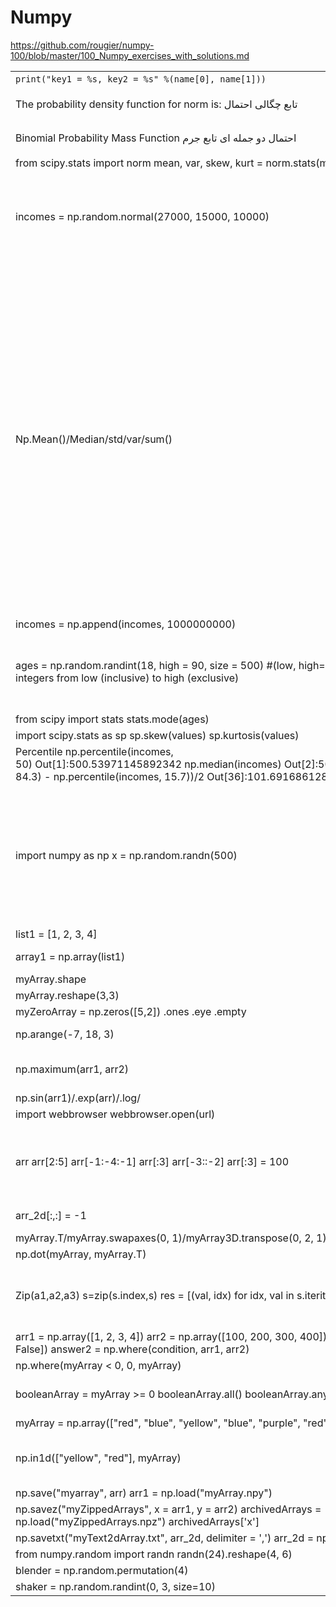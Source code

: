 # Numpy

https://github.com/rougier/numpy-100/blob/master/100_Numpy_exercises_with_solutions.md

|                                                                                                                                                                                                          |                                                                                                                                                                                                                                                                                                                                                                                                                                                                                                                                                                                                                                                                                                                                                                                                                                                                |
| -------------------------------------------------------------------------------------------------------------------------------------------------------------------------------------------------------- | -------------------------------------------------------------------------------------------------------------------------------------------------------------------------------------------------------------------------------------------------------------------------------------------------------------------------------------------------------------------------------------------------------------------------------------------------------------------------------------------------------------------------------------------------------------------------------------------------------------------------------------------------------------------------------------------------------------------------------------------------------------------------------------------------------------------------------------------------------------- |
| `print("key1 = %s, key2 = %s" %(name[0], name[1]))`                                                                                                                                                      | PRINTING                                                                                                                                                                                                                                                                                                                                                                                                                                                                                                                                                                                                                                                                                                                                                                                                                                                       |
| The probability density function for norm is: تابع چگالی احتمال                                                                                                                                          | `from scipy.stats import norm norm.pdf(x) = exp(-x**2/2)/sqrt(2*pi)`                                                                                                                                                                                                                                                                                                                                                                                                                                                                                                                                                                                                                                                                                                                                                                                           |
| Binomial Probability Mass Function احتمال دو جمله ای تابع جرم                                                                                                                                            | `from scipy.stats import binom binom.pmf(k, n, p)= choose(n, k) * p**k * (1-p)**(n-k)`                                                                                                                                                                                                                                                                                                                                                                                                                                                                                                                                                                                                                                                                                                                                                                         |
| from scipy.stats import norm mean, var, skew, kurt = norm.stats(moments='mvsk')                                                                                                                          |                                                                                                                                                                                                                                                                                                                                                                                                                                                                                                                                                                                                                                                                                                                                                                                                                                                                |
| incomes = np.random.normal(27000, 15000, 10000)                                                                                                                                                          | #numpy.random.normal(loc=0.0, scale=1.0, size=None) #loc : Mean (“centre”) of the distribution #scale : Standard deviation (spread or “width”) of the distribution. #size: samples are drawn.                                                                                                                                                                                                                                                                                                                                                                                                                                                                                                                                                                                                                                                                  |
| Np.Mean()/Median/std/var/sum()                                                                                                                                                                           | In the calculation of the variance (of which the standard deviation is the square root) we typically divide by the number of values we have. But if we select a random sample of N elements from a larger distribution and calculate the variance, division by N can lead to an underestimate of the actual variance. To fix this, we can lower the number we divide by (the degrees of freedom) to a number less than N (usually N-1). The ddof parameter allows us change the divisor by the amount we specify. Unless told otherwise, NumPy will calculate the biased estimator for the variance (ddof=0, dividing by N). This is what you want if you are working with the entire distribution (and not a subset of values which have been randomly picked from a larger distribution). If the ddof parameter is given, NumPy divides by N - ddof instead. |
| incomes = np.append(incomes, 1000000000)                                                                                                                                                                 |                                                                                                                                                                                                                                                                                                                                                                                                                                                                                                                                                                                                                                                                                                                                                                                                                                                                |
| ages = np.random.randint(18, high = 90, size = 500) #(low, high=None, size=None, dtype='l') #Return random integers from low (inclusive) to high (exclusive)                                             | array([25, 67, 43, 64, 59, 61, 71, 61, 44, 72, 65, 27, 43, 47, 72, 89, 19,        77, 43, 70, 68, 62, 55, 59, 33, 40, 36, 82, 83, 35, 25, 87, 36, 36,        32, 73, 21, 63, 47, 74, 38, 65, 63,…])                                                                                                                                                                                                                                                                                                                                                                                                                                                                                                                                                                                                                                                            |
| from scipy import stats stats.mode(ages)                                                                                                                                                                 |                                                                                                                                                                                                                                                                                                                                                                                                                                                                                                                                                                                                                                                                                                                                                                                                                                                                |
| import scipy.stats as sp sp.skew(values) sp.kurtosis(values)                                                                                                                                             | Cheolegi                                                                                                                                                                                                                                                                                                                                                                                                                                                                                                                                                                                                                                                                                                                                                                                                                                                       |
| Percentile np.percentile(incomes, 50) Out[1]:500.53971145892342 np.median(incomes) Out[2]:500.53971145892342  (np.percentile(incomes, 84.3) - np.percentile(incomes, 15.7))/2 Out[36]:101.69168612853906 | Char ak                                                                                                                                                                                                                                                                                                                                                                                                                                                                                                                                                                                                                                                                                                                                                                                                                                                        |
| import numpy as np x = np.random.randn(500)                                                                                                                                                              | #numpy.random.randn(d0, d1, ..., dn) # Return a sample (or samples) from the “standard normal” distribution. # Z : ndarray or float -- A (d0, d1, ..., dn)-shaped array of floating-point samples from the  #standard normal distribution, or a single such float if no parameters were supplied.                                                                                                                                                                                                                                                                                                                                                                                                                                                                                                                                                              |
| list1 = [1, 2, 3, 4]                                                                                                                                                                                     | List                                                                                                                                                                                                                                                                                                                                                                                                                                                                                                                                                                                                                                                                                                                                                                                                                                                           |
| array1 = np.array(list1)                                                                                                                                                                                 | Array (list + u can do math stuff on it)                                                                                                                                                                                                                                                                                                                                                                                                                                                                                                                                                                                                                                                                                                                                                                                                                       |
| myArray.shape                                                                                                                                                                                            | Returns (2L, 4L)                                                                                                                                                                                                                                                                                                                                                                                                                                                                                                                                                                                                                                                                                                                                                                                                                                               |
| myArray.reshape(3,3)                                                                                                                                                                                     |                                                                                                                                                                                                                                                                                                                                                                                                                                                                                                                                                                                                                                                                                                                                                                                                                                                                |
| myZeroArray = np.zeros([5,2]) .ones .eye .empty                                                                                                                                                          | Like matlab                                                                                                                                                                                                                                                                                                                                                                                                                                                                                                                                                                                                                                                                                                                                                                                                                                                    |
| np.arange(-7, 18, 3)                                                                                                                                                                                     | array([-7, -4, -1,  2,  5,  8, 11, 14, 17])                                                                                                                                                                                                                                                                                                                                                                                                                                                                                                                                                                                                                                                                                                                                                                                                                    |
| np.maximum(arr1, arr2)                                                                                                                                                                                   | array([-0.77586787,  1.05402537,  0.66089599,  0.03251308,  0.33092493])                                                                                                                                                                                                                                                                                                                                                                                                                                                                                                                                                                                                                                                                                                                                                                                       |
| np.sin(arr1)/.exp(arr)/.log/                                                                                                                                                                             |                                                                                                                                                                                                                                                                                                                                                                                                                                                                                                                                                                                                                                                                                                                                                                                                                                                                |
| import webbrowser webbrowser.open(url)                                                                                                                                                                   | Open browser                                                                                                                                                                                                                                                                                                                                                                                                                                                                                                                                                                                                                                                                                                                                                                                                                                                   |
| arr arr[2:5] arr[-1:-4:-1] arr[:3] arr[-3::-2] arr[:3] = 100                                                                                                                                             | array([ 0,  1,  2,  3,  4,  5,  6,  7,  8,  9, 10]) array([2, 3, 4]) array([10,  9,  8]) array([0, 1, 2]) array([8, 6, 4, 2, 0]) array([100, 100, 100, 3,  4,  5,  6,  7,  8,  9, 10])                                                                                                                                                                                                                                                                                                                                                                                                                                                                                                                                                                                                                                                                         |
| arr_2d[:,:] = -1                                                                                                                                                                                         | array([[-1, -1, -1],        [-1, -1, -1]])                                                                                                                                                                                                                                                                                                                                                                                                                                                                                                                                                                                                                                                                                                                                                                                                                     |
| myArray.T/myArray.swapaxes(0, 1)/myArray3D.transpose(0, 2, 1)                                                                                                                                            |                                                                                                                                                                                                                                                                                                                                                                                                                                                                                                                                                                                                                                                                                                                                                                                                                                                                |
| np.dot(myArray, myArray.T)                                                                                                                                                                               |                                                                                                                                                                                                                                                                                                                                                                                                                                                                                                                                                                                                                                                                                                                                                                                                                                                                |
| Zip(a1,a2,a3) s=zip(s.index,s) res = [(val, idx) for idx, val in s.iteritems()]                                                                                                                          | #When you zip() together three lists containing 20 elements each, the result has  #twenty elements. Each element is a three-tuple.                                                                                                                                                                                                                                                                                                                                                                                                                                                                                                                                                                                                                                                                                                                             |
| arr1 = np.array([1, 2, 3, 4]) arr2 = np.array([100, 200, 300, 400]) condition = np.array([True, True, False, False]) answer2 = np.where(condition, arr1, arr2)                                           | answer2 =array([  1,   2, 300, 400])                                                                                                                                                                                                                                                                                                                                                                                                                                                                                                                                                                                                                                                                                                                                                                                                                           |
| np.where(myArray < 0, 0, myArray)                                                                                                                                                                        |                                                                                                                                                                                                                                                                                                                                                                                                                                                                                                                                                                                                                                                                                                                                                                                                                                                                |
| booleanArray = myArray >= 0 booleanArray.all() booleanArray.any()                                                                                                                                        | #all returns true if all entries are True #any returns true if at least one entry is True                                                                                                                                                                                                                                                                                                                                                                                                                                                                                                                                                                                                                                                                                                                                                                      |
| myArray = np.array(["red", "blue", "yellow", "blue", "purple", "red"]) np.unique(myArray)                                                                                                                | Only shows unique elements                                                                                                                                                                                                                                                                                                                                                                                                                                                                                                                                                                                                                                                                                                                                                                                                                                     |
| np.in1d(["yellow", "red"], myArray)                                                                                                                                                                      | array([ True,  True], dtype=bool) # if elements of first list or array are in the 1-dimensional array or not                                                                                                                                                                                                                                                                                                                                                                                                                                                                                                                                                                                                                                                                                                                                                   |
| np.save("myarray", arr) arr1 = np.load("myArray.npy")                                                                                                                                                    |                                                                                                                                                                                                                                                                                                                                                                                                                                                                                                                                                                                                                                                                                                                                                                                                                                                                |
| np.savez("myZippedArrays", x = arr1, y = arr2) archivedArrays = np.load("myZippedArrays.npz") archivedArrays['x']                                                                                        |                                                                                                                                                                                                                                                                                                                                                                                                                                                                                                                                                                                                                                                                                                                                                                                                                                                                |
| np.savetxt("myText2dArray.txt", arr_2d, delimiter = ',') arr_2d = np.loadtxt("myText2dArray.txt", delimiter = ',')                                                                                       | Save txt and csv                                                                                                                                                                                                                                                                                                                                                                                                                                                                                                                                                                                                                                                                                                                                                                                                                                               |
| from numpy.random import randn randn(24).reshape(4, 6)                                                                                                                                                   |                                                                                                                                                                                                                                                                                                                                                                                                                                                                                                                                                                                                                                                                                                                                                                                                                                                                |
| blender = np.random.permutation(4)                                                                                                                                                                       |                                                                                                                                                                                                                                                                                                                                                                                                                                                                                                                                                                                                                                                                                                                                                                                                                                                                |
| shaker = np.random.randint(0, 3, size=10)                                                                                                                                                                | Random array from 0,1,2                                                                                                                                                                                                                                                                                                                                                                                                                                                                                                                                                                                                                                                                                                                                                                                                                                        |
